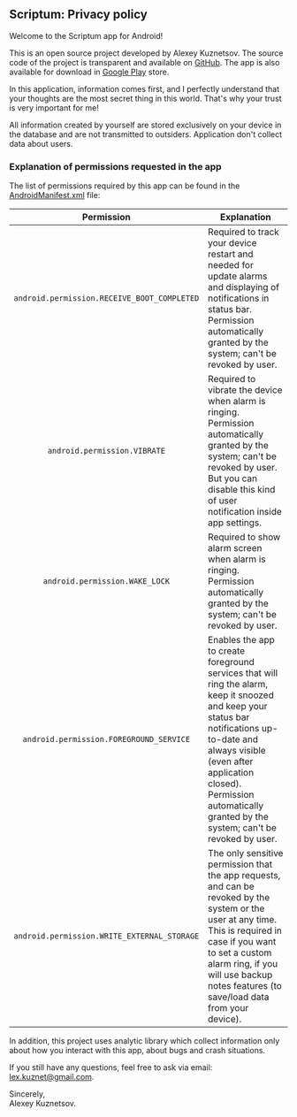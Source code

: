 ## Scriptum: Privacy policy

Welcome to the Scriptum app for Android!

This is an open source project developed by Alexey Kuznetsov. The source code of the project is
transparent and available on [GitHub](https://github.com/SerjantArbuz/Scriptum). The app is also
available for download
in [Google Play](https://play.google.com/store/apps/details?id=sgtmelon.scriptum) store.

In this application, information comes first, and I perfectly understand that your thoughts are the
most secret thing in this world. That's why your trust is very important for me!

All information created by yourself are stored exclusively on your device in the database and are
not transmitted to outsiders. Application don't collect data about users.

### Explanation of permissions requested in the app

The list of permissions required by this app can be found in
the [AndroidManifest.xml](https://github.com/SerjantArbuz/Scriptum/blob/master/app/src/main/AndroidManifest.xml)
file:

| Permission | Explanation |
| :---: | --- |
| `android.permission.RECEIVE_BOOT_COMPLETED` | Required to track your device restart and needed for update alarms and displaying of notifications in status bar. Permission automatically granted by the system; can't be revoked by user. |
| `android.permission.VIBRATE` | Required to vibrate the device when alarm is ringing. Permission automatically granted by the system; can't be revoked by user. But you can disable this kind of user notification inside app settings. |
| `android.permission.WAKE_LOCK` | Required to show alarm screen when alarm is ringing. Permission automatically granted by the system; can't be revoked by user. |
| `android.permission.FOREGROUND_SERVICE` | Enables the app to create foreground services that will ring the alarm, keep it snoozed and keep your status bar notifications up-to-date and always visible (even after application closed). Permission automatically granted by the system; can't be revoked by user. |
| `android.permission.WRITE_EXTERNAL_STORAGE` | The only sensitive permission that the app requests, and can be revoked by the system or the user at any time. This is required in case if you want to set a custom alarm ring, if you will use backup notes features (to save/load data from your device). |

In addition, this project uses analytic library which collect information only about how you
interact with this app, about bugs and crash situations.

If you still have any questions, feel free to ask via email: lex.kuznet@gmail.com.

Sincerely,\
Alexey Kuznetsov.